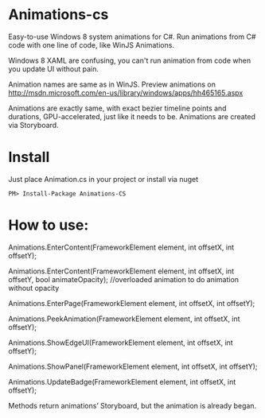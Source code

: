 Animations-cs
=============

Easy-to-use Windows 8 system animations for C#. Run animations from C# code with one line of code, like WinJS Animations.

Windows 8 XAML are confusing, you can't run animation from code when you update UI without pain.

Animation names are same as in WinJS. Preview animations on http://msdn.microsoft.com/en-us/library/windows/apps/hh465165.aspx

Animations are exactly same, with exact bezier timeline points and durations, GPU-accelerated, just like it needs to be. Animations are created via Storyboard.

Install
=============

Just place Animation.cs in your project or install via nuget 

<code>PM> Install-Package Animations-CS</code>

How to use:
=============

Animations.EnterContent(FrameworkElement element, int offsetX, int offsetY);

Animations.EnterContent(FrameworkElement element, int offsetX, int offsetY, bool animateOpacity); //overloaded animation to do animation without opacity

Animations.EnterPage(FrameworkElement element, int offsetX, int offsetY);

Animations.PeekAnimation(FrameworkElement element, int offsetX, int offsetY);

Animations.ShowEdgeUI(FrameworkElement element, int offsetX, int offsetY);

Animations.ShowPanel(FrameworkElement element, int offsetX, int offsetY);

Animations.UpdateBadge(FrameworkElement element, int offsetX, int offsetY);

Methods return animations’ Storyboard, but the animation is already began.
